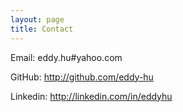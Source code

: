 ```yaml
---
layout: page
title: Contact
---
```


Email: eddy.hu#yahoo.com 

GitHub: http://github.com/eddy-hu

Linkedin: http://linkedin.com/in/eddyhu
